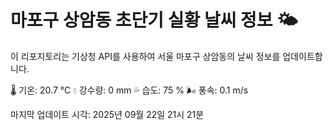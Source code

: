 
# 마포구 상암동 초단기 실황 날씨 정보 🌤️

이 리포지토리는 기상청 API를 사용하여 서울 마포구 상암동의 날씨 정보를 업데이트합니다. 

🌡️ 기온: 20.7 ℃
💧 강수량: 0 mm
💦 습도: 75 %
🌬️ 풍속: 0.1 m/s

마지막 업데이트 시각: 2025년 09월 22일 21시 21분    
